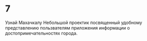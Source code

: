 # 7
Узнай Махачкалу
Небольшой проектик посвященный удобному представлению пользвателям приложения информации о достопримечательностях города.
